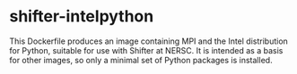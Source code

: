 # shifter-intelpython

This Dockerfile produces an image containing MPI and the Intel
distribution for Python, suitable for use with Shifter at NERSC.  It
is intended as a basis for other images, so only a minimal set of
Python packages is installed.
